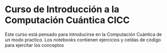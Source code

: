 # Curso de Introducción a la Computación Cuántica CICC
Este curso está pensado para introducirse en la Computación Cuántica de un modo practico. Los notebooks contienen ejercicios y celdas de código para ejercitar los conceptos

 

